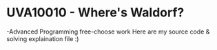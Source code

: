 # UVA10010 - Where's Waldorf?
-Advanced Programming free-choose work
Here are my source code & solving explaination file :)
